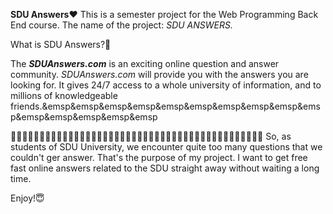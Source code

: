 **SDU Answers**❤️
This is a semester project for the Web Programming Back End course.
The name of the project: _SDU ANSWERS._

What is SDU Answers?🔅

The _**SDUAnswers.com**_ is an exciting online question and answer community. _SDUAnswers.com_ will provide you with the answers you are looking for. It gives 24/7 access to a whole university of information, and to millions of knowledgeable friends.&emsp&emsp&emsp&emsp&emsp&emsp&emsp&emsp&emsp&emsp&emsp&emsp&emsp&emsp&emsp

💚💚💚🧡💚💚💚🧡💚💚💚🧡💚💚💚🧡💚💚💚🧡💚💚💚🧡💚💚💚🧡💚💚💚🧡💚💚💚🧡💚💚💚🧡💚💚💚🧡
So, as students of SDU University, we encounter quite too many questions that we couldn't ger answer. That's the purpose of my project. I want to get free fast online answers related to the SDU straight away without waiting a long time.

Enjoy!😇

